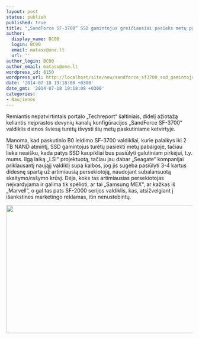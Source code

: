 ```yaml
---
layout: post
status: publish
published: true
title: "„SandForce SF-3700“ SSD gamintojus greičiausiai pasieks metų pabaigoje"
author:
  display_name: BC00
  login: BC00
  email: matasx@one.lt
  url: ''
author_login: BC00
author_email: matasx@one.lt
wordpress_id: 8150
wordpress_url: http://localhost/site/new/sandforce_sf3700_ssd_gamintojus_greiciausiai_pasieks_metu_pabaigoje/
date: '2014-07-18 19:18:08 +0300'
date_gmt: '2014-07-18 19:18:08 +0300'
categories:
- Naujienos
---
```

<p>
	Remiantis nepatvirtintais portalo &bdquo;Techreport&ldquo; &scaron;altiniais, didelį ažiotažą keliantis neįprastos devynių kanalų konfigūracijos &bdquo;SandForce SF-3700&ldquo; valdiklis dienos &scaron;viesą turėtų i&scaron;vysti &scaron;ių metų paskutiniame ketvirtyje.</p>
<p>
	Manoma, kad paskutinio B0 leidimo SF-3700 valdikliai, kurie palaikys iki 2 TB NAND atmintį, SSD gamintojus turėtų pasiekti metų pabaigoje, tačiau lieka neai&scaron;ku, kada patys SSD kaupikliai bus pasiūlyti galutiniam pirkėjui, t.y. mums. Ilgą laiką &bdquo;LSI&ldquo; projektuotą, tačiau jau dabar &bdquo;Seagate&ldquo; kompanijai priklausantį naująjį valdiklį supa kalbos, jog jis sugeba pasiūlyti 3-4 kartus didesnę spartą už artimiausią persekiotoją, naudojant subalansuotą skaitymo/ra&scaron;ymo krūvį. Dėja, koks tas artimiausias persekiotojas neįvardyjama ir galima tik spėlioti, ar tai &bdquo;Samsung MEX&ldquo;, ar kažkas i&scaron; &bdquo;Marvell&ldquo;, o gal tas pats SF-2000 serijos valdiklis, kas, atsižvelgiant į i&scaron;ankstines marketingo reklamas, itin nenustebintų.</p>
<p>
	<img alt="" src="http://technews.lt/userfiles/SF3700(1).jpg" style="width: 520px; height: 347px;" /></p>
